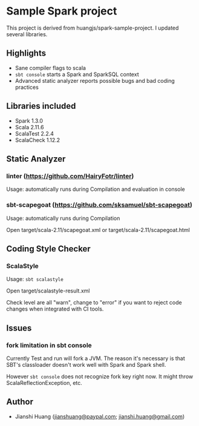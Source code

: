 # Sample Spark project

This project is derived from huangjs/spark-sample-project.
I updated several libraries.

## Highlights

- Sane compiler flags to scala
- `sbt console` starts a Spark and SparkSQL context
- Advanced static analyzer reports possible bugs and bad coding practices

## Libraries included

- Spark 1.3.0
- Scala 2.11.6
- ScalaTest 2.2.4
- ScalaCheck 1.12.2

## Static Analyzer

### linter (https://github.com/HairyFotr/linter)

Usage: automatically runs during Compilation and evaluation in console

### sbt-scapegoat (https://github.com/sksamuel/sbt-scapegoat)

Usage: automatically runs during Compilation

Open target/scala-2.11/scapegoat.xml or target/scala-2.11/scapegoat.html

## Coding Style Checker

### ScalaStyle

Usage: ```sbt scalastyle```

Open target/scalastyle-result.xml

Check level are all "warn", change to "error" if you want to reject code changes when integrated with CI tools.

## Issues

### fork limitation in sbt console

Currently Test and run will fork a JVM. The reason it's necessary is that SBT's classloader doesn't work well with Spark and Spark shell.

However `sbt console` does not recognize fork key right now. It might throw ScalaReflectionException, etc.

## Author

- Jianshi Huang (jianshuang@paypal.com; jianshi.huang@gmail.com)
